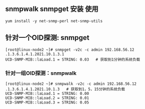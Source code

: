 ## snmpwalk snmpget 安装 使用
~~~
yum install -y net-snmp-perl net-snmp-utils
~~~

## 针对一个OID探测: snmpget
~~~
[root@linux-node2 ~]# snmpget -v2c -c admin 192.168.56.12 .1.3.6.1.4.1.2021.10.1.3.1   
UCD-SNMP-MIB::laLoad.1 = STRING: 0.03   # 获取到1分钟的系统负载
~~~
### 针对一组OID探测：snmpwalk
~~~
[root@linux-node2 ~]# snmpwalk -v2c -c admin 192.168.56.12 .1.3.6.1.4.1.2021.10.1.3   # 获取到1，5，15分钟的系统负载
UCD-SNMP-MIB::laLoad.1 = STRING: 0.00
UCD-SNMP-MIB::laLoad.2 = STRING: 0.01
UCD-SNMP-MIB::laLoad.3 = STRING: 0.05
~~~
